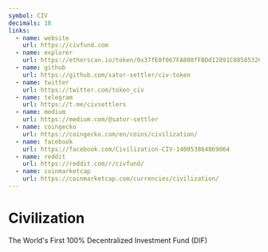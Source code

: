 ```yaml
---
symbol: CIV
decimals: 18
links:
  - name: website
    url: https://civfund.com
  - name: explorer
    url: https://etherscan.io/token/0x37fE0f067FA808fFBDd12891C0858532CFE7361d
  - name: github
    url: https://github.com/sator-settler/civ-token
  - name: twitter
    url: https://twitter.com/token_civ
  - name: telegram
    url: https://t.me/civsettlers
  - name: medium
    url: https://medium.com/@sator-settler
  - name: coingecko
    url: https://coingecko.com/en/coins/civilization/
  - name: facebook
    url: https://facebook.com/Civilization-CIV-140053864869064
  - name: reddit
    url: https://reddit.com/r/civfund/
  - name: coinmarketcap
    url: https://coinmarketcap.com/currencies/civilization/
---
```


# Civilization

The World's First 100% Decentralized Investment Fund (DIF)
